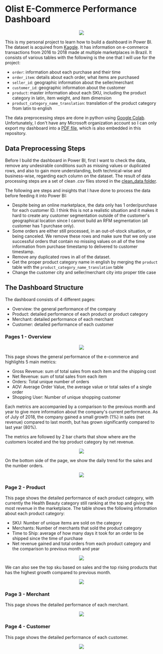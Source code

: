 # Olist E-Commerce Performance Dashboard

<center><img src="img/main_image.PNG"></center>

This is my personal project to learn how to build a dashboard in Power BI. The dataset is acquired from [Kaggle](https://www.kaggle.com/datasets/olistbr/brazilian-ecommerce). It has information on e-commerce transactions from 2016 to 2018 made at multiple marketplaces in Brazil. It consists of various tables with the following is the one that I will use for the project:

- `order`: information about each purchase and their time
- `order_item`: details about each order, what items are purchased
- `seller_id`: geographic information about the seller/merchant
- `customer_id`: geographic information about the customer
- `product`: master information about each SKU, including the product category in latin, item weight, and item dimension
- `product_category_name_translation`: translation of the product category from latin to english

The data preprocessing steps are done in python using [Google Colab](https://colab.research.google.com/drive/11PPWOufHGbk5l0hWbgEmHKBpDvbGZbk1?usp=sharing). Unfortunately, I don't have any Microsoft organization account so I can only export my dashboard into a [PDF file](https://github.com/Argaadya/olist_ecommerce_dashboard/blob/main/ecommerce_dashboard.pdf), which is also embedded in this repository.

## Data Preprocessing Steps

Before I build the dashboard in Power BI, first I want to check the data, remove any undesirable conditions such as missing values or duplicated rows, and also to gain more understanding, both technical-wise and business-wise, regarding each column on the dataset. The result of data processing steps are a set of clean .csv files stored in the [clean_data folder](https://github.com/Argaadya/olist_ecommerce_dashboard/tree/main/clean_data).

The following are steps and insights that I have done to process the data before feeding it into Power BI:

- Despite being an online marketplace, the data only has 1 order/purchase for each customer ID. I think this is not a realistic situation and it makes it hard to create any customer segmentation outside of the customer's geographical location since I cannot build an RFM segmentation (all customer has 1 purchase only).
- Some orders are either still processed, in an out-of-stock situation, or being canceled. We remove these rows and make sure that we only use successful orders that contain no missing values on all of the time information from purchase timestamp to delivered to customer timestamp.
- Remove any duplicated rows in all of the dataset.
- Get the proper product category name in english by merging the `product` table with the `product_category_name_translation` table
- Change the customer city and seller/merchant city into proper title case

## The Dashboard Structure

The dashboard consists of 4 different pages:

- Overview: the general performance of the company
- Product: detailed performance of each product or product category
- Merchant: detailed performance of each merchant
- Customer: detailed performance of each customer

### Pages 1 - Overview

<center><img src="img/main_image.PNG"></center>

This page shows the general performance of the e-commerce and highlights 5 main metrics: 

- Gross Revenue: sum of total sales from each item and the shipping cost
- Net Revenue: sum of total sales from each item
- Orders: Total unique number of orders
- AOV: Average Order Value, the average value or total sales of a single order
- Shopping User: Number of unique shopping customer

Each metrics are accompanied by a comparison to the previous month and year to give more information about the company's current performance. As of July of 2018, the company gained a small growth (1%) in sales (net revenue) compared to last month, but has grown significantly compared to last year (80%).

The metrics are followed by 2 bar charts that show where are the customers located and the top product category by net revenue. 

<center><img src="img/page_1_1.PNG"></center>  

On the bottom side of the page, we show the daily trend for the sales and the number orders.

<center><img src="img/page_1_2.PNG"></center>  

### Page 2 - Product

This page shows the detailed performance of each product category, with currently the Health Beauty category still ranking at the top and giving the most revenue in the marketplace. The table shows the following information about each product category:

- SKU: Number of unique items are sold on the category
- Merchants: Number of merchants that sold the product category
- Time to Ship: average of how many days it took for an order to be shipped since the time of purchase
- Net revenue gained and total orders from each product category and the comparison to previous month and year

<center><img src="img/page_2_1.PNG"></center>  

We can also see the top sku based on sales and the top rising products that has the highest growth compared to previous month.

<center><img src="img/page_2_3.PNG"></center>  

### Page 3 - Merchant

This page shows the detailed performance of each merchant.

<center><img src="img/page_3_1.PNG"></center>  


### Page 4 - Customer

This page shows the detailed performance of each customer.

<center><img src="img/page_4_1.PNG"></center>  

